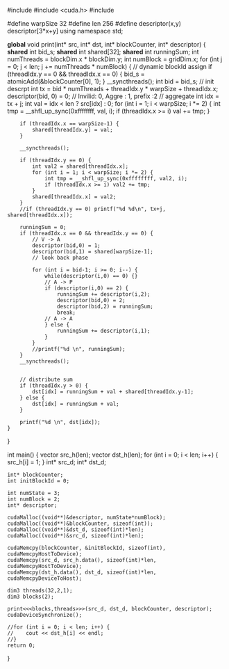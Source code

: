 #include <iostream>
#include <cuda.h>
#include <vector>

#define warpSize 32
#define len 256
#define descriptor(x,y) descriptor[3*x+y]
using namespace std;

__global__ void print(int* src, int* dst, int* blockCounter, int* descriptor) {
    __shared__ int bid_s;
    __shared__ int shared[32];
    __shared__ int runningSum;
    int numThreads = blockDim.x * blockDim.y;
    int numBlock = gridDim.x;
    for (int j = 0; j < len; j += numThreads * numBlock) {
        // dynamic blockId assign
        if (threadIdx.y == 0 && threadIdx.x == 0) {
            bid_s = atomicAdd(&blockCounter[0], 1);
        }
        __syncthreads();
        int bid = bid_s;
        // init descrpt
        int tx = bid * numThreads + threadIdx.y * warpSize + threadIdx.x;
        descriptor(bid, 0) = 0; // Invilid: 0, Aggre : 1, prefix :2
        // aggregate
        int idx = tx + j;
        int val = idx < len ? src[idx] : 0;
        for (int i = 1; i < warpSize; i *= 2) {
            int tmp = __shfl_up_sync(0xffffffff, val, i);
            if (threadIdx.x >= i) val += tmp;
        }

        if (threadIdx.x == warpSize-1) {
            shared[threadIdx.y] = val;
        }

        __syncthreads();

        if (threadIdx.y == 0) {
            int val2 = shared[threadIdx.x];
            for (int i = 1; i < warpSize; i *= 2) {
                int tmp = __shfl_up_sync(0xffffffff, val2, i);
                if (threadIdx.x >= i) val2 += tmp;
            }
            shared[threadIdx.x] = val2;
        }
        //if (threadIdx.y == 0) printf("%d %d\n", tx+j, shared[threadIdx.x]);

        runningSum = 0;
        if (threadIdx.x == 0 && threadIdx.y == 0) {
            // V -> A
            descriptor(bid,0) = 1;
            descriptor(bid,1) = shared[warpSize-1];
            // look back phase

            for (int i = bid-1; i >= 0; i--) {
                while(descriptor(i,0) == 0) {}
                // A -> P
                if (descriptor(i,0) == 2) {
                    runningSum += descriptor(i,2);
                    descriptor(bid,0) = 2;
                    descriptor(bid,2) = runningSum;
                    break;
                // A -> A
                } else {
                    runningSum += descriptor(i,1);
                }
            }
            //printf("%d \n", runningSum);
        }
        __syncthreads();


        // distribute sum
        if (threadIdx.y > 0) {
            dst[idx] = runningSum + val + shared[threadIdx.y-1];
        } else {
            dst[idx] = runningSum + val;
        }

        printf("%d \n", dst[idx]);
    }
}

int main() {
    vector<int> src_h(len);
    vector<int> dst_h(len);
    for (int i = 0; i < len; i++) {
        src_h[i] = 1;
    }
    int* src_d;
    int* dst_d;

    int* blockCounter;
    int initBlockId = 0;

    int numState = 3;
    int numBlock = 2;
    int* descriptor;

    cudaMalloc((void**)&descriptor, numState*numBlock);
    cudaMalloc((void**)&blockCounter, sizeof(int));
    cudaMalloc((void**)&dst_d, sizeof(int)*len);
    cudaMalloc((void**)&src_d, sizeof(int)*len);

    cudaMemcpy(blockCounter, &initBlockId, sizeof(int), cudaMemcpyHostToDevice);
    cudaMemcpy(src_d, src_h.data(), sizeof(int)*len, cudaMemcpyHostToDevice);
    cudaMemcpy(dst_h.data(), dst_d, sizeof(int)*len, cudaMemcpyDeviceToHost);

    dim3 threads(32,2,1);
    dim3 blocks(2);

    print<<<blocks,threads>>>(src_d, dst_d, blockCounter, descriptor);
    cudaDeviceSynchronize();

    //for (int i = 0; i < len; i++) {
    //    cout << dst_h[i] << endl;
    //}
    return 0;
}
